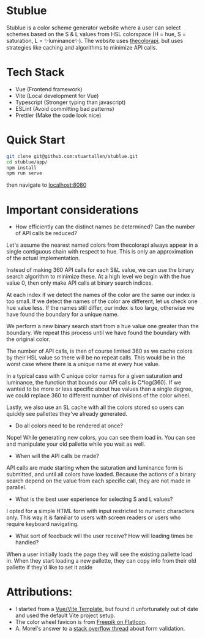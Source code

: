 # Stublue

Stublue is a color scheme generator website where a user can select schemes based on the S & L values from HSL colorspace (H = hue, S = saturation, L = ✨luminance✨). The website uses [thecolorapi](https://www.thecolorapi.com/), but uses strategies like caching and algorithms to minimize API calls.

# Tech Stack

- Vue (Frontend framework)
- Vite (Local development for Vue)
- Typescript (Stronger typing than javascript)
- ESLint (Avoid committing bad patterns)
- Prettier (Make the code look nice)

# Quick Start

```bash
git clone git@github.com:stuartallen/stublue.git
cd stublue/app/
npm install
npm run serve
```

then navigate to [localhost:8080](http://localhost:8080/)

# Important considerations

- How efficiently can the distinct names be determined? Can the number of API calls be reduced?

Let's assume the nearest named colors from thecolorapi always appear in a single contiguous chain with respect to hue. This is only an approximation of the actual implementation.

Instead of making 360 API calls for each S&L value, we can use the binary search algorithm to minimize these. At a high level we begin with the hue value 0, then only make API calls at binary search indices.

At each index if we detect the names of the color are the same our index is too small. If we detect the names of the color are different, let us check one hue value less. If the names still differ, our index is too large, otherwise we have found the boundary for a unique name.

We perform a new binary search start from a hue value one greater than the boundary. We repeat this process until we have found the boundary with the original color.

The number of API calls, is then of course limited 360 as we cache colors by their HSL value so there will be no repeat calls. This would be in the worst case where there is a unique name at every hue value.

In a typical case with C unique color names for a given saturation and luminance, the function that bounds our API calls is C\*log(360). If we wanted to be more or less specific about hue values than a single degree, we could replace 360 to different number of divisions of the color wheel.

Lastly, we also use an SL cache with all the colors stored so users can quickly see pallettes they've already generated.

- Do all colors need to be rendered at once?

Nope! While generating new colors, you can see them load in. You can see and manipulate your old pallette while you wait as well.

- When will the API calls be made?

API calls are made starting when the saturation and luminance form is submitted, and until all colors have loaded. Because the actions of a binary search depend on the value from each specific call, they are not made in parallel.

- What is the best user experience for selecting S and L values?

I opted for a simple HTML form with input restricted to numeric characters only. This way it is familiar to users with screen readers or users who require keyboard navigating.

- What sort of feedback will the user receive? How will loading times be handled?

When a user initially loads the page they will see the existing pallette load in. When they start loading a new pallette, they can copy info from their old pallette if they'd like to set it aside

# Attributions:

- I started from a [Vue/Vite Template](https://github.com/peshanghiwa/Vue3-Vite-Pinia-Tailwind-Typescript-Template), but found it unfortunately out of date and used the default Vite project setup.
- The color wheel favicon is from [Freepik on FlatIcon](https://www.flaticon.com/free-icon/color-wheel_2919733).
- A. Morel's answer to a [stack overflow thread](https://stackoverflow.com/questions/31706611/why-does-the-html-input-with-type-number-allow-the-letter-e-to-be-entered-in) about form validation.
